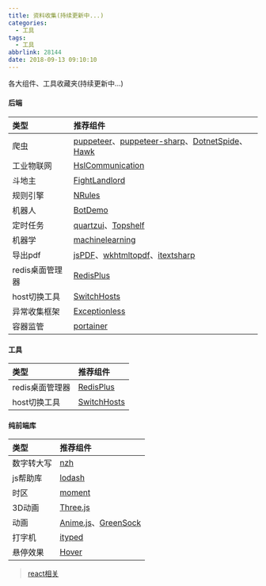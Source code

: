 ```yaml
---
title: 资料收集(持续更新中...)
categories:
  - 工具
tags:
  - 工具
abbrlink: 28144
date: 2018-09-13 09:10:10
---
```


各大组件、工具收藏夹(持续更新中...)
<!-- more -->


#### 后端 
| 类型 | 推荐组件
| :--- | :--- 
|爬虫 |[puppeteer](https://github.com/GoogleChrome/puppeteer)、[puppeteer-sharp](https://github.com/kblok/puppeteer-sharp)、[DotnetSpide](https://github.com/dotnetcore/DotnetSpider)、[Hawk](https://github.com/ferventdesert/Hawk)
|工业物联网 | [HslCommunication](https://github.com/dathlin/HslCommunication)
|斗地主| [FightLandlord](https://github.com/2881099/FightLandlord)
|规则引擎| [NRules](https://github.com/NRules/NRules)
|机器人|[BotDemo](https://github.com/leonlj/BotDemo)
|定时任务|[quartzui](https://github.com/zhaopeiym/quartzui)、[Topshelf](https://github.com/Topshelf/Topshelf)
|机器学| [machinelearning](https://github.com/dotnet/machinelearning)
|导出pdf|[jsPDF](https://github.com/MrRio/jsPDF)、[wkhtmltopdf](https://github.com/wkhtmltopdf/wkhtmltopdf)、[itextsharp](https://github.com/itext/itextsharp)
|redis桌面管理器|[RedisPlus](https://gitee.com/MaxBill/RedisPlus)
|host切换工具|[SwitchHosts](https://github.com/oldj/SwitchHosts)
|异常收集框架 | [Exceptionless](https://github.com/exceptionless/Exceptionless)
|容器监管|[portainer](https://github.com/portainer/portainer)

#### 工具
| 类型 | 推荐组件
| :--- | :--- 
|redis桌面管理器|[RedisPlus](https://gitee.com/MaxBill/RedisPlus)
|host切换工具|[SwitchHosts](https://github.com/oldj/SwitchHosts)

#### 纯前端库
| 类型 | 推荐组件
| :--- | :--- 
|数字转大写|[nzh](https://github.com/cnwhy/nzh)
|js帮助库|[lodash](https://github.com/lodash/lodash)
|时区|[moment](https://github.com/moment/moment)
|3D动画|[Three.js](https://github.com/mrdoob/three.js)
|动画|[Anime.js](https://github.com/juliangarnier/anime)、[GreenSock](https://github.com/greensock/GreenSock-JS)
|打字机|[ityped](https://github.com/luisvinicius167/ityped)
|悬停效果|[Hover](https://github.com/IanLunn/Hover)


> [react相关](/2018/12/10/front/react/components)

